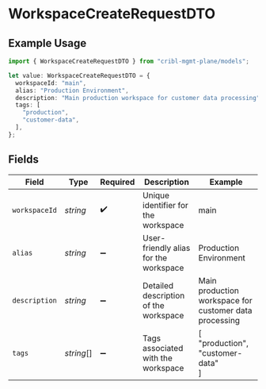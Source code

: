# WorkspaceCreateRequestDTO

## Example Usage

```typescript
import { WorkspaceCreateRequestDTO } from "cribl-mgmt-plane/models";

let value: WorkspaceCreateRequestDTO = {
  workspaceId: "main",
  alias: "Production Environment",
  description: "Main production workspace for customer data processing",
  tags: [
    "production",
    "customer-data",
  ],
};
```

## Fields

| Field                                                  | Type                                                   | Required                                               | Description                                            | Example                                                |
| ------------------------------------------------------ | ------------------------------------------------------ | ------------------------------------------------------ | ------------------------------------------------------ | ------------------------------------------------------ |
| `workspaceId`                                          | *string*                                               | :heavy_check_mark:                                     | Unique identifier for the workspace                    | main                                                   |
| `alias`                                                | *string*                                               | :heavy_minus_sign:                                     | User-friendly alias for the workspace                  | Production Environment                                 |
| `description`                                          | *string*                                               | :heavy_minus_sign:                                     | Detailed description of the workspace                  | Main production workspace for customer data processing |
| `tags`                                                 | *string*[]                                             | :heavy_minus_sign:                                     | Tags associated with the workspace                     | [<br/>"production",<br/>"customer-data"<br/>]          |